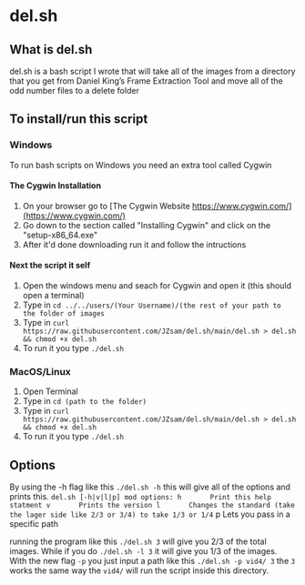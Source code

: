 # del.sh
## What is del.sh
del.sh is a bash script I wrote that will take all of the images from a directory that you get from Daniel King’s Frame Extraction Tool and move all of the odd number files to a delete folder
## To install/run this script
### Windows
To run bash scripts on Windows you need an extra tool called Cygwin
#### The Cygwin Installation
1. On your browser go to [The Cygwin Website https://www.cygwin.com/](https://www.cygwin.com/)
2. Go down to the section called "Installing Cygwin" and click on the "setup-x86_64.exe"
3. After it'd done downloading run it and follow the intructions
#### Next the script it self
1. Open the windows menu and seach for Cygwin and open it (this should open a terminal)
2. Type in `cd ../../users/(Your Username)/(the rest of your path to the folder of images`
3. Type in `curl https://raw.githubusercontent.com/JZsam/del.sh/main/del.sh > del.sh && chmod +x del.sh`
4. To run it you type `./del.sh`
### MacOS/Linux
1. Open Terminal
2. Type in `cd (path to the folder)`
3. Type in `curl https://raw.githubusercontent.com/JZsam/del.sh/main/del.sh > del.sh && chmod +x del.sh`
4. To run it you type `./del.sh`
## Options
By using the -h flag like this `./del.sh -h` this will give all of the options and prints this.
`del.sh [-h|v|l|p] mod
options:
h		Print this help statment
v		Prints the version
l		Changes the standard (take the lager side like 2/3 or 3/4) to take 1/3 or 1/4`
p		Lets you pass in a specific path

running the program like this `./del.sh 3` will give you 2/3 of the total images. While if you do `./del.sh -l 3` it will give you 1/3 of the images. With the new flag `-p` you just input a path like this `./del.sh -p vid4/ 3` the `3` works the same way the `vid4/` will run the script inside this directory.

